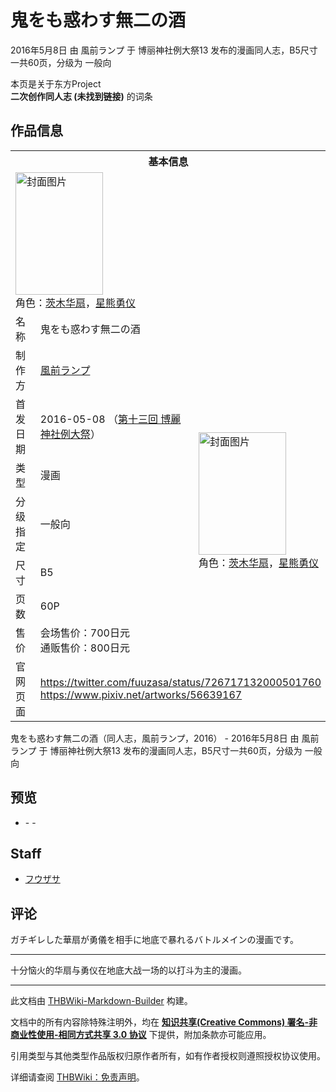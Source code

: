 # 鬼をも惑わす無二の酒

<!-- source html: G:\repos\THBWiki-Markdown-Builder\THBWikiMarkdown\Temp\main\0\0f\ns0%3A%E9%AC%BC%E3%82%92%E3%82%82%E6%83%91%E3%82%8F%E3%81%99%E7%84%A1%E4%BA%8C%E3%81%AE%E9%85%92.html -->

2016年5月8日 由 風前ランプ 于 博丽神社例大祭13 发布的漫画同人志，B5尺寸一共60页，分级为 一般向

本页是关于东方Project  
 **二次创作同人志 (未找到链接)** 的词条
## 作品信息

<table><tbody><tr><th colspan="3">基本信息</th></tr><tr><td class="cover-artwork-mobile" colspan="2"><a href="./文件-鬼をも惑わす無二の酒封面.jpg.md" class="image" title="封面图片"><img alt="封面图片" src="https://upload.thwiki.cc/thumb/2/27/%E9%AC%BC%E3%82%92%E3%82%82%E6%83%91%E3%82%8F%E3%81%99%E7%84%A1%E4%BA%8C%E3%81%AE%E9%85%92%E5%B0%81%E9%9D%A2.jpg/140px-%E9%AC%BC%E3%82%92%E3%82%82%E6%83%91%E3%82%8F%E3%81%99%E7%84%A1%E4%BA%8C%E3%81%AE%E9%85%92%E5%B0%81%E9%9D%A2.jpg" decoding="async" loading="lazy" width="140" height="196" srcset="https://upload.thwiki.cc/thumb/2/27/%E9%AC%BC%E3%82%92%E3%82%82%E6%83%91%E3%82%8F%E3%81%99%E7%84%A1%E4%BA%8C%E3%81%AE%E9%85%92%E5%B0%81%E9%9D%A2.jpg/210px-%E9%AC%BC%E3%82%92%E3%82%82%E6%83%91%E3%82%8F%E3%81%99%E7%84%A1%E4%BA%8C%E3%81%AE%E9%85%92%E5%B0%81%E9%9D%A2.jpg 1.5x, https://upload.thwiki.cc/thumb/2/27/%E9%AC%BC%E3%82%92%E3%82%82%E6%83%91%E3%82%8F%E3%81%99%E7%84%A1%E4%BA%8C%E3%81%AE%E9%85%92%E5%B0%81%E9%9D%A2.jpg/280px-%E9%AC%BC%E3%82%92%E3%82%82%E6%83%91%E3%82%8F%E3%81%99%E7%84%A1%E4%BA%8C%E3%81%AE%E9%85%92%E5%B0%81%E9%9D%A2.jpg 2x" data-file-width="1332" data-file-height="1863"></a><div class="cover-char">角色：<a href="./茨木华扇.md" title="茨木华扇">茨木华扇</a>，<a href="./星熊勇仪.md" title="星熊勇仪">星熊勇仪</a></div></td>
</tr><tr><td class="label">名称</td><td colspan="2"> 鬼をも惑わす無二の酒 </td></tr><tr><td class="label">制作方</td><td><a href="./風前ランプ.md" title="風前ランプ">風前ランプ</a></td><td class="cover-artwork" rowspan="7" style="min-width:196px;"><a href="./文件-鬼をも惑わす無二の酒封面.jpg.md" class="image" title="封面图片"><img alt="封面图片" src="https://upload.thwiki.cc/thumb/2/27/%E9%AC%BC%E3%82%92%E3%82%82%E6%83%91%E3%82%8F%E3%81%99%E7%84%A1%E4%BA%8C%E3%81%AE%E9%85%92%E5%B0%81%E9%9D%A2.jpg/140px-%E9%AC%BC%E3%82%92%E3%82%82%E6%83%91%E3%82%8F%E3%81%99%E7%84%A1%E4%BA%8C%E3%81%AE%E9%85%92%E5%B0%81%E9%9D%A2.jpg" decoding="async" loading="lazy" width="140" height="196" srcset="https://upload.thwiki.cc/thumb/2/27/%E9%AC%BC%E3%82%92%E3%82%82%E6%83%91%E3%82%8F%E3%81%99%E7%84%A1%E4%BA%8C%E3%81%AE%E9%85%92%E5%B0%81%E9%9D%A2.jpg/210px-%E9%AC%BC%E3%82%92%E3%82%82%E6%83%91%E3%82%8F%E3%81%99%E7%84%A1%E4%BA%8C%E3%81%AE%E9%85%92%E5%B0%81%E9%9D%A2.jpg 1.5x, https://upload.thwiki.cc/thumb/2/27/%E9%AC%BC%E3%82%92%E3%82%82%E6%83%91%E3%82%8F%E3%81%99%E7%84%A1%E4%BA%8C%E3%81%AE%E9%85%92%E5%B0%81%E9%9D%A2.jpg/280px-%E9%AC%BC%E3%82%92%E3%82%82%E6%83%91%E3%82%8F%E3%81%99%E7%84%A1%E4%BA%8C%E3%81%AE%E9%85%92%E5%B0%81%E9%9D%A2.jpg 2x" data-file-width="1332" data-file-height="1863"></a><div class="cover-char">角色：<a href="./茨木华扇.md" title="茨木华扇">茨木华扇</a>，<a href="./星熊勇仪.md" title="星熊勇仪">星熊勇仪</a></div></td>
</tr><tr><td class="label">首发日期</td><td>2016-05-08&#160;（<a href="/展会作品列表?e=%E5%8D%9A%E4%B8%BD%E7%A5%9E%E7%A4%BE%E4%BE%8B%E5%A4%A7%E7%A5%AD%2313">第十三回 博麗神社例大祭</a>）</td></tr><tr><td class="label">类型</td><td>漫画</td></tr><tr><td class="label">分级指定</td><td>一般向</td></tr><tr><td class="label">尺寸</td><td>B5</td></tr><tr><td class="label">页数</td><td>60P</td></tr><tr><td class="label">售价</td><td>会场售价：700日元<br>通贩售价：800日元</td></tr>
<tr><td class="label">官网页面</td><td colspan="2"><a rel="nofollow" class="external free" href="https://twitter.com/fuuzasa/status/726717132000501760">https://twitter.com/fuuzasa/status/726717132000501760</a><br><a rel="nofollow" class="external free" href="https://www.pixiv.net/artworks/56639167">https://www.pixiv.net/artworks/56639167</a></td></tr></tbody></table>

鬼をも惑わす無二の酒（同人志，風前ランプ，2016） - 2016年5月8日 由 風前ランプ 于 博丽神社例大祭13 发布的漫画同人志，B5尺寸一共60页，分级为 一般向
## 预览
- [](./文件-鬼をも惑わす無二の酒预览图1.jpg.md)- [](./文件-鬼をも惑わす無二の酒预览图2.jpg.md)- [](./文件-鬼をも惑わす無二の酒预览图3.jpg.md)

## Staff
- [フウザサ](./フウザサ.md)

## 评论
  
ガチギレした華扇が勇儀を相手に地底で暴れるバトルメインの漫画です。
  

___

  
十分恼火的华扇与勇仪在地底大战一场的以打斗为主的漫画。
  
  
  

  





---

此文档由 [THBWiki-Markdown-Builder](https://github.com/Delsin-Yu/THBWiki-Markdown-Builder) 构建。

文档中的所有内容除特殊注明外，均在 [**知识共享(Creative Commons) 署名-非商业性使用-相同方式共享 3.0 协议**](https://creativecommons.org/licenses/by-sa/3.0/deed.zh-hans) 下提供，附加条款亦可能应用。

引用类型与其他类型作品版权归原作者所有，如有作者授权则遵照授权协议使用。

详细请查阅 [THBWiki：免责声明](https://thbwiki.cc/THBWiki:%E5%85%8D%E8%B4%A3%E5%A3%B0%E6%98%8E)。

